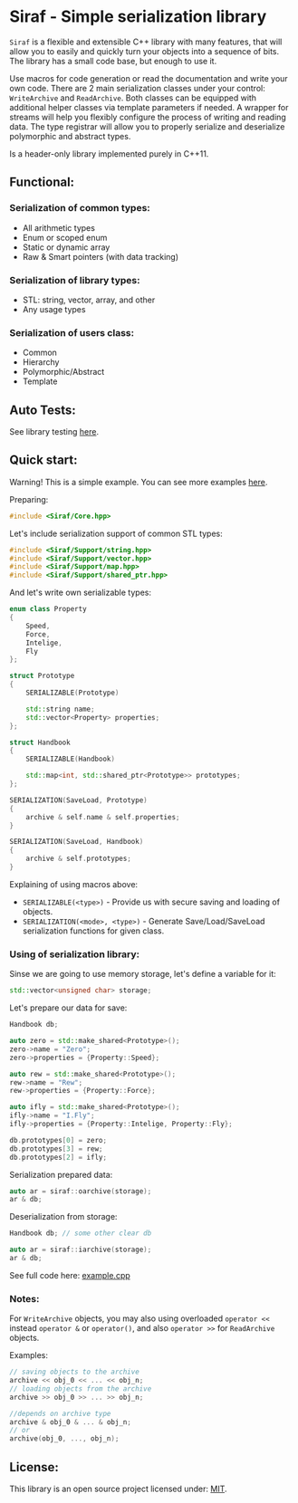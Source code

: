 # Siraf - Simple serialization library

`Siraf` is a flexible and extensible C++ library with many features, that will allow you to easily
and quickly turn your objects into a sequence of bits.
The library has a small code base, but enough to use it.

Use macros for code generation or read the documentation and write your own code.
There are 2 main serialization classes under your control: `WriteArchive` and `ReadArchive`.
Both classes can be equipped with additional helper classes via template parameters if needed.
A wrapper for streams will help you flexibly configure the process of writing and reading data.
The type registrar will allow you to properly serialize and deserialize polymorphic and abstract types.

Is a header-only library implemented purely in C++11.

## Functional:

### Serialization of common types:
- All arithmetic types
- Enum or scoped enum
- Static or dynamic array
- Raw & Smart pointers (with data tracking)
### Serialization of library types:
- STL: string, vector, array, and other
- Any usage types
### Serialization of users class:
- Common
- Hierarchy
- Polymorphic/Abstract
- Template

## Auto Tests:
See library testing [here](https://github.com/Sigma-Ryden/Siraf/tree/master/test).

## Quick start:
Warning! This is a simple example. You can see more examples [here](https://github.com/Sigma-Ryden/Siraf/tree/master/test/demo).

Preparing:

```C++
#include <Siraf/Core.hpp>
```
Let's include serialization support of common STL types:
```C++
#include <Siraf/Support/string.hpp>
#include <Siraf/Support/vector.hpp>
#include <Siraf/Support/map.hpp>
#include <Siraf/Support/shared_ptr.hpp>
```
And let's write own serializable types:
```C++
enum class Property
{
    Speed,
    Force,
    Intelige,
    Fly
};

struct Prototype
{
    SERIALIZABLE(Prototype)

    std::string name;
    std::vector<Property> properties;
};

struct Handbook
{
    SERIALIZABLE(Handbook)

    std::map<int, std::shared_ptr<Prototype>> prototypes;
};

SERIALIZATION(SaveLoad, Prototype)
{
    archive & self.name & self.properties;
}

SERIALIZATION(SaveLoad, Handbook)
{
    archive & self.prototypes;
}
```
Explaining of using macros above:
- ```SERIALIZABLE(<type>)``` - Provide us with secure saving and loading of objects.
- ```SERIALIZATION(<mode>, <type>)``` - Generate Save/Load/SaveLoad serialization functions for given class.

### Using of serialization library:

Sinse we are going to use memory storage, let's define a variable for it:
```C++
std::vector<unsigned char> storage;
```
Let's prepare our data for save:
```C++
Handbook db;

auto zero = std::make_shared<Prototype>();
zero->name = "Zero";
zero->properties = {Property::Speed};

auto rew = std::make_shared<Prototype>();
rew->name = "Rew";
rew->properties = {Property::Force};

auto ifly = std::make_shared<Prototype>();
ifly->name = "I.Fly";
ifly->properties = {Property::Intelige, Property::Fly};

db.prototypes[0] = zero;
db.prototypes[3] = rew;
db.prototypes[2] = ifly;
```

Serialization prepared data:
```C++
auto ar = siraf::oarchive(storage);
ar & db;
```

Deserialization from storage:
```C++
Handbook db; // some other clear db

auto ar = siraf::iarchive(storage);
ar & db;
```
See full code here: [example.cpp](https://github.com/Sigma-Ryden/Siraf/tree/master/test/demo/example.cpp)

### Notes:
For ```WriteArchive``` objects, you may also using overloaded ```operator <<``` instead ```operator &```
or ```operator()```, and also ```operator >>``` for ```ReadArchive``` objects.

Examples:
```C++
// saving objects to the archive
archive << obj_0 << ... << obj_n;
// loading objects from the archive
archive >> obj_0 >> ... >> obj_n;

//depends on archive type
archive & obj_0 & ... & obj_n;
// or
archive(obj_0, ..., obj_n);
```
## License:
This library is an open source project licensed under: [MIT](https://opensource.org/licenses/MIT).
